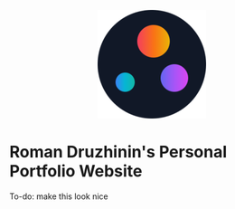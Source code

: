<p align="center">
    <img src="./public/android-chrome-192x192.png" alt="Logo of Roman Druzhinin's website" width="192" />
</p>

# Roman Druzhinin's Personal Portfolio Website

To-do: make this look nice
